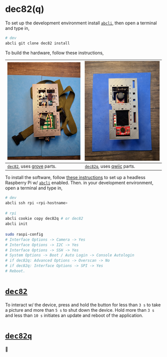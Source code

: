 # dec82(q)

To set up the development environment install [`abcli`](https://github.com/kamangir/awesome-bash-cli), then open a terminal and type in,

```bash
# dev
abcli git clone dec82 install
```

To build the hardware, follow these instructions,

| [![image](https://github.com/kamangir/blue-bracket/raw/main/images/dec82-1.jpg)](https://github.com/kamangir/blue-bracket/blob/main/designs/dec82.md) | [![image](https://github.com/kamangir/blue-bracket/raw/main/images/dec82q-3.jpg)](https://github.com/kamangir/blue-bracket/blob/main/designs/dec82.md) |
|---|---| 
| [`dec82`](https://github.com/kamangir/blue-bracket/blob/main/designs/dec82.md), uses [grove](https://wiki.seeedstudio.com/Grove_System/) parts. | [`dec82q`](https://github.com/kamangir/blue-bracket/blob/main/designs/dec82q.md), uses [qwiic](https://www.sparkfun.com/qwiic) parts. |

To install the software, follow [these instructions](https://github.com/kamangir/awesome-bash-cli/wiki/Raspberry-Pi) to set up a headless Raspberry Pi w/ [`abcli`](https://github.com/kamangir/awesome-bash-cli) enabled. Then. in your development environment, open a terminal and type in,

```bash
# dev
abcli ssh rpi <rpi-hostname>

# rpi
abcli cookie copy dec82q # or dec82
abcli init

sudo raspi-config
# Interface Options -> Camera -> Yes
# Interface Options -> I2C -> Yes
# Interface Options -> SSH -> Yes
# System Options -> Boot / Auto Login -> Console Autologin
# if dec82q: Advanced Options -> Overscan -> No
# if dec82q: Interface Options -> SPI -> Yes
# Reboot.
```

# [`dec82`](https://github.com/kamangir/blue-bracket/blob/main/designs/dec82.md)

To interact w/ the device, press and hold the button for less than `3 s` to take a picture and more than `5 s` to shut down the device. Hold more than `3 s` and less than `10 s` initiates an update and reboot of the application.

# [`dec82q`](https://github.com/kamangir/blue-bracket/blob/main/designs/dec82q.md)

🚧